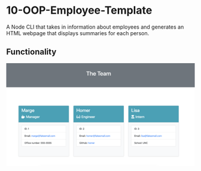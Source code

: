 # 10-OOP-Employee-Template

A Node CLI that takes in information about employees and generates an HTML webpage that displays summaries for each person.

## Functionality
![employee template](/assets/employee-demo.png)
